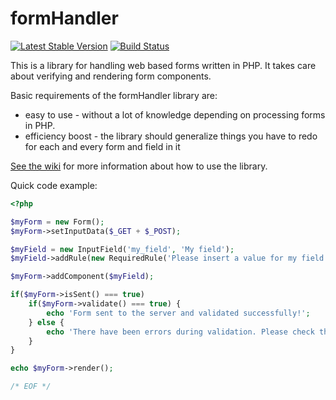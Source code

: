 formHandler
===========

[![Latest Stable Version](https://poser.pugx.org/metanet/form-handler/v/stable.svg)](https://packagist.org/packages/metanet/form-handler)
[![Build Status](https://travis-ci.org/METANETAG/formHandler.svg)](https://travis-ci.org/METANETAG/formHandler)

This is a library for handling web based forms written in PHP. It takes care about verifying and rendering form components.

Basic requirements of the formHandler library are:

* easy to use - without a lot of knowledge depending on processing forms in PHP.
* efficiency boost - the library should generalize things you have to redo for each and every form and field in it

[See the wiki](http://github.com/METANETAG/formHandler/wiki) for more information about how to use the library.

Quick code example:

```php
<?php

$myForm = new Form();
$myForm->setInputData($_GET + $_POST);

$myField = new InputField('my_field', 'My field');
$myField->addRule(new RequiredRule('Please insert a value for my field'));

$myForm->addComponent($myField);

if($myForm->isSent() === true)
	if($myForm->validate() === true) {
		echo 'Form sent to the server and validated successfully!';
	} else {
		echo 'There have been errors during validation. Please check the red marked fields below.';
	}
}

echo $myForm->render();

/* EOF */
```
